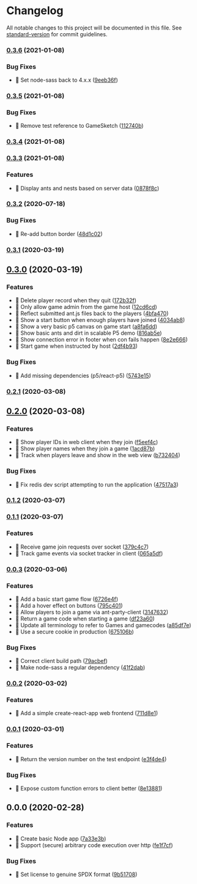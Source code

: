 # Changelog

All notable changes to this project will be documented in this file. See [standard-version](https://github.com/conventional-changelog/standard-version) for commit guidelines.

### [0.3.6](https://github.com/jonpepler/ant-party/compare/v0.3.5...v0.3.6) (2021-01-08)


### Bug Fixes

* 🐛 Set node-sass back to 4.x.x ([9eeb36f](https://github.com/jonpepler/ant-party/commit/9eeb36f83a74b092dda1e70709f2200e06a918e3))

### [0.3.5](https://github.com/jonpepler/ant-party/compare/v0.3.4...v0.3.5) (2021-01-08)


### Bug Fixes

* 🐛 Remove test reference to GameSketch ([112740b](https://github.com/jonpepler/ant-party/commit/112740bb9614b13f763c37e1bdeb7a8c3072d0e2))

### [0.3.4](https://github.com/jonpepler/ant-party/compare/v0.3.3...v0.3.4) (2021-01-08)

### [0.3.3](https://github.com/jonpepler/ant-party/compare/v0.3.2...v0.3.3) (2021-01-08)


### Features

* 🎸 Display ants and nests based on server data ([0878f8c](https://github.com/jonpepler/ant-party/commit/0878f8c5cfd03753180b8004ecbb204e62bef755))

### [0.3.2](https://github.com/jonpepler/ant-party/compare/v0.3.1...v0.3.2) (2020-07-18)


### Bug Fixes

* 🐛 Re-add button border ([48d1c02](https://github.com/jonpepler/ant-party/commit/48d1c020efbc84b21cfa535baa4cada8c984bde4))

### [0.3.1](https://github.com/jonpepler/ant-party/compare/v0.3.0...v0.3.1) (2020-03-19)

## [0.3.0](https://github.com/jonpepler/ant-party/compare/v0.2.1...v0.3.0) (2020-03-19)


### Features

* 🎸 Delete player record when they quit ([172b32f](https://github.com/jonpepler/ant-party/commit/172b32feff92175a3dde8bc71e15883d75397c6b))
* 🎸 Only allow game admin from the game host ([12cd6cd](https://github.com/jonpepler/ant-party/commit/12cd6cd0228873ad1c1c78910b60f5c6d714054c))
* 🎸 Reflect submitted ant.js files back to the players ([4bfa470](https://github.com/jonpepler/ant-party/commit/4bfa470f1a2598ec3c2588064339c054066f6713))
* 🎸 Show a start button when enough players have joined ([4034ab8](https://github.com/jonpepler/ant-party/commit/4034ab8cf94869e480bcf108de35a97ed0c0abfa))
* 🎸 Show a very basic p5 canvas on game start ([a8fa6dd](https://github.com/jonpepler/ant-party/commit/a8fa6ddf04de46035e3186a2ab7e4396ff273431))
* 🎸 Show basic ants and dirt in scalable P5 demo ([816ab5e](https://github.com/jonpepler/ant-party/commit/816ab5e87a3fa78ed4659e6833ddfc80cf7c3a3b))
* 🎸 Show connection error in footer when con fails happen ([8e2e666](https://github.com/jonpepler/ant-party/commit/8e2e6667d51906591de96168da628f8329428859))
* 🎸 Start game when instructed by host ([2df4b93](https://github.com/jonpepler/ant-party/commit/2df4b9312edf77d54bfa83a509d23a746f814271))


### Bug Fixes

* 🐛 Add missing dependencies (p5/react-p5) ([5743e15](https://github.com/jonpepler/ant-party/commit/5743e155e773491196a2cfd3af47bbe09f08767e))

### [0.2.1](https://github.com/jonpepler/ant-party/compare/v0.2.0...v0.2.1) (2020-03-08)

## [0.2.0](https://github.com/jonpepler/ant-party/compare/v0.1.2...v0.2.0) (2020-03-08)


### Features

* 🎸 Show player IDs in web client when they join ([f5eef4c](https://github.com/jonpepler/ant-party/commit/f5eef4ce61b4eaf2c770fd7bac10ee3df935f4fa))
* 🎸 Show player names when they join a game ([1acd87b](https://github.com/jonpepler/ant-party/commit/1acd87bac06647f1a4989d7601474edcd95e49d6))
* 🎸 Track when players leave and show in the web view ([b732404](https://github.com/jonpepler/ant-party/commit/b73240455720d7e6899c3641b4bbc59d9bfb25f4))


### Bug Fixes

* 🐛 Fix redis dev script attempting to run the application ([47517a3](https://github.com/jonpepler/ant-party/commit/47517a3f112e464c028f371cf107440aaf578d35))

### [0.1.2](https://github.com/jonpepler/ant-party/compare/v0.1.1...v0.1.2) (2020-03-07)

### [0.1.1](https://github.com/jonpepler/ant-party/compare/v0.0.3...v0.1.1) (2020-03-07)


### Features

* 🎸 Receive game join requests over socket ([379c4c7](https://github.com/jonpepler/ant-party/commit/379c4c7d713092c062bacdebab7e256e9c42555b))
* 🎸 Track game events via socket tracker in client ([065a5df](https://github.com/jonpepler/ant-party/commit/065a5df2a56980f194db6da48b29c2871fe1fc21))

### [0.0.3](https://github.com/jonpepler/ant-party/compare/v0.0.2...v0.0.3) (2020-03-06)


### Features

* 🎸 Add a basic start game flow ([6726e4f](https://github.com/jonpepler/ant-party/commit/6726e4f7f9562e818bef5d2d3733cb03dd10ffe1))
* 🎸 Add a hover effect on buttons ([795c401](https://github.com/jonpepler/ant-party/commit/795c4010788c21c319744ac5ca962a1b25c9f5fc))
* 🎸 Allow players to join a game via ant-party-client ([3147632](https://github.com/jonpepler/ant-party/commit/3147632198ce82d4c74e1ba26ca7c50ec6322891))
* 🎸 Return a game code when starting a game ([df23a60](https://github.com/jonpepler/ant-party/commit/df23a60ea5563eba75cc7ee145cf24daff360271))
* 🎸 Update all terminology to refer to Games and gamecodes ([a85df7e](https://github.com/jonpepler/ant-party/commit/a85df7ed4731a92294c32cbad403352f1fe2c793))
* 🎸 Use a secure cookie in production ([675106b](https://github.com/jonpepler/ant-party/commit/675106bf5244d7fb2ca4d8140519ba256f2d91cb))


### Bug Fixes

* 🐛 Correct client build path ([79acbef](https://github.com/jonpepler/ant-party/commit/79acbef9f3a1833bb44b282b58b071e018b0f714))
* 🐛 Make node-sass a regular dependency ([41f2dab](https://github.com/jonpepler/ant-party/commit/41f2dab67c70d856c2d72a41f7b14be288639d40))

### [0.0.2](https://github.com/jonpepler/ant-party/compare/v0.0.1...v0.0.2) (2020-03-02)


### Features

* 🎸 Add a simple create-react-app web frontend ([711d8e1](https://github.com/jonpepler/ant-party/commit/711d8e12d8a62afdbe74032a5ae30fe8557e12dc))

### [0.0.1](https://github.com/jonpepler/ant-party/compare/v0.0.0...v0.0.1) (2020-03-01)


### Features

* 🎸 Return the version number on the test endpoint ([e3f4de4](https://github.com/jonpepler/ant-party/commit/e3f4de4ead66e709d06a876a3e3def684e1def26))


### Bug Fixes

* 🐛 Expose custom function errors to client better ([8e13881](https://github.com/jonpepler/ant-party/commit/8e1388135028a05d0ab6cfa981e827739723e217))

## 0.0.0 (2020-02-28)


### Features

* 🎸 Create basic Node app ([7a33e3b](https://github.com/jonpepler/ant-party/commit/7a33e3b61970ac77eafc94970a99ecbfb4b1a2ce))
* 🎸 Support (secure) arbitrary code execution over http ([fe1f7cf](https://github.com/jonpepler/ant-party/commit/fe1f7cf9e265298b1f33b7a02952841164cb3869))


### Bug Fixes

* 🐛 Set license to genuine SPDX format ([9b51708](https://github.com/jonpepler/ant-party/commit/9b51708184b10b56ddd71f79d8fc1486ecec7a16))
